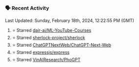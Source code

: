 ### 🗣 Recent Activity

<!--RECENT_ACTIVITY:last_update-->
Last Updated: Sunday, February 18th, 2024, 12:22:55 PM (GMT)
<!--RECENT_ACTIVITY:last_update_end-->
<!--RECENT_ACTIVITY:start-->
1. ⭐ Starred [dair-ai/ML-YouTube-Courses](https://github.com/dair-ai/ML-YouTube-Courses)<br>
2. ⭐ Starred [sherlock-project/sherlock](https://github.com/sherlock-project/sherlock)<br>
3. ⭐ Starred [ChatGPTNextWeb/ChatGPT-Next-Web](https://github.com/ChatGPTNextWeb/ChatGPT-Next-Web)<br>
4. ⭐ Starred [expressjs/express](https://github.com/expressjs/express)<br>
5. ⭐ Starred [VinAIResearch/PhoGPT](https://github.com/VinAIResearch/PhoGPT)<br>
<!--RECENT_ACTIVITY:end-->
